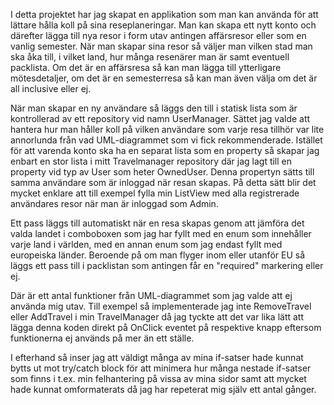 I detta projektet har jag skapat en applikation som man kan använda för att lättare hålla koll på sina reseplaneringar. Man kan skapa ett nytt konto och därefter lägga till nya resor i form utav antingen affärsresor eller som en vanlig semester. När man skapar sina resor så väljer man vilken stad man ska åka till, i vilket land, hur många resenärer man är samt eventuell packlista. Om det är en affärsresa så kan man lägga till ytterligare mötesdetaljer, om det är en semesterresa så kan man även välja om det är all inclusive eller ej.

När man skapar en ny användare så läggs den till i statisk lista som är kontrollerad av ett repository vid namn UserManager. Sättet jag valde att hantera hur man håller koll på vilken användare som varje resa tillhör var lite annorlunda från vad UML-diagrammet som vi fick rekommenderade. Istället för att varenda konto ska ha en separat lista som en property så skapar jag enbart en stor lista i mitt Travelmanager repository där jag lagt till en property vid typ av User som heter OwnedUser. Denna propertyn sätts till samma användare som är inloggad när resan skapas. På detta sätt blir det mycket enklare att till exempel fylla min ListView med alla registrerade användares resor när man är inloggad som Admin. 

Ett pass läggs till automatiskt när en resa skapas genom att jämföra det valda landet i comboboxen som jag har fyllt med en enum som innehåller varje land i världen, med en annan enum som jag endast fyllt med europeiska länder. Beroende på om man flyger inom eller utanför EU så läggs ett pass till i packlistan som antingen får en "required" markering eller ej. 

Där är ett antal funktioner från UML-diagrammet som jag valde att ej använda mig utav. Till exempel så implementerade jag inte RemoveTravel eller AddTravel i min TravelManager då jag tyckte att det var lika lätt att lägga denna koden direkt på OnClick eventet på respektive knapp eftersom funktionerna ej används på mer än ett ställe.

I efterhand så inser jag att väldigt många av mina if-satser hade kunnat bytts ut mot try/catch block för att minimera hur många nestade if-satser som finns i t.ex. min felhantering på vissa av mina sidor samt att mycket hade kunnat omformaterats då jag har repeterat mig själv ett antal gånger. 